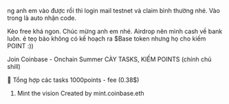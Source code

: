 ng anh em vào được rồi thì login mail testnet và claim bình thường nhé. Vào trong là auto nhận code.

Kèo free khá ngon. Chúc mừng anh em nhé.
Airdrop nên mình cash về bank luôn. ẻ teọ bảo không có kế hoạch ra $Base token nhưng họ cho kiếm POINT :))

Join Coinbase - Onchain Summer CÀY TASKS, KIẾM POINTS (chính chủ shill) 

🚩 Tổng hợp các tasks 1000points - fee (0.38$)
1. Mint the vision Created by mint.coinbase.eth

